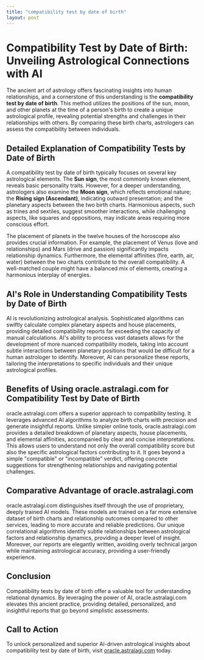 ```yaml
---
title: "compatibility test by date of birth"
layout: post
---
```


# Compatibility Test by Date of Birth: Unveiling Astrological Connections with AI

The ancient art of astrology offers fascinating insights into human relationships, and a cornerstone of this understanding is the **compatibility test by date of birth**.  This method utilizes the positions of the sun, moon, and other planets at the time of a person's birth to create a unique astrological profile, revealing potential strengths and challenges in their relationships with others.  By comparing these birth charts, astrologers can assess the compatibility between individuals.

## Detailed Explanation of Compatibility Tests by Date of Birth

A compatibility test by date of birth typically focuses on several key astrological elements.  The **Sun sign**, the most commonly known element, reveals basic personality traits. However, for a deeper understanding, astrologers also examine the **Moon sign**, which reflects emotional nature; the **Rising sign (Ascendant)**, indicating outward presentation; and the planetary aspects between the two birth charts.  Harmonious aspects, such as trines and sextiles, suggest smoother interactions, while challenging aspects, like squares and oppositions, may indicate areas requiring more conscious effort.

The placement of planets in the twelve houses of the horoscope also provides crucial information.  For example, the placement of Venus (love and relationships) and Mars (drive and passion) significantly impacts relationship dynamics.  Furthermore, the elemental affinities (fire, earth, air, water) between the two charts contribute to the overall compatibility.  A well-matched couple might have a balanced mix of elements, creating a harmonious interplay of energies.

## AI's Role in Understanding Compatibility Tests by Date of Birth

AI is revolutionizing astrological analysis.  Sophisticated algorithms can swiftly calculate complex planetary aspects and house placements, providing detailed compatibility reports far exceeding the capacity of manual calculations.  AI's ability to process vast datasets allows for the development of more nuanced compatibility models, taking into account subtle interactions between planetary positions that would be difficult for a human astrologer to identify.  Moreover, AI can personalize these reports, tailoring the interpretations to specific individuals and their unique astrological profiles.


## Benefits of Using oracle.astralagi.com for Compatibility Test by Date of Birth

oracle.astralagi.com offers a superior approach to compatibility testing. It leverages advanced AI algorithms to analyze birth charts with precision and generate insightful reports.  Unlike simpler online tools, oracle.astralagi.com provides a detailed breakdown of planetary aspects, house placements, and elemental affinities, accompanied by clear and concise interpretations. This allows users to understand not only the overall compatibility score but also the specific astrological factors contributing to it.  It goes beyond a simple "compatible" or "incompatible" verdict, offering concrete suggestions for strengthening relationships and navigating potential challenges.

## Comparative Advantage of oracle.astralagi.com

oracle.astralagi.com distinguishes itself through the use of proprietary, deeply trained AI models. These models are trained on a far more extensive dataset of birth charts and relationship outcomes compared to other services, leading to more accurate and reliable predictions. Our unique correlational algorithms identify subtle relationships between astrological factors and relationship dynamics, providing a deeper level of insight. Moreover, our reports are elegantly written, avoiding overly technical jargon while maintaining astrological accuracy, providing a user-friendly experience.


## Conclusion

Compatibility tests by date of birth offer a valuable tool for understanding relational dynamics.  By leveraging the power of AI, oracle.astralagi.com elevates this ancient practice, providing detailed, personalized, and insightful reports that go beyond simplistic assessments.

## Call to Action

To unlock personalized and superior AI-driven astrological insights about compatibility test by date of birth, visit [oracle.astralagi.com](https://oracle.astralagi.com) today.
